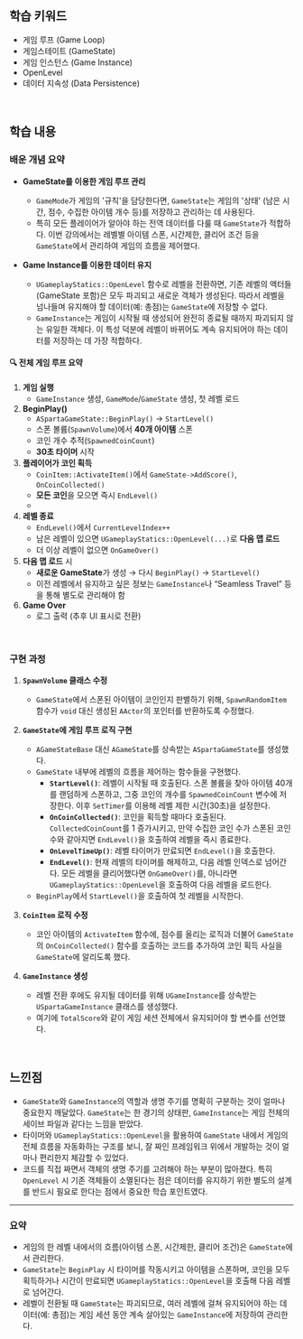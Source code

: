 ## 학습 키워드

  - 게임 루프 (Game Loop)
  - 게임스테이트 (GameState)
  - 게임 인스턴스 (Game Instance)
  - OpenLevel
  - 데이터 지속성 (Data Persistence)

<br/>

## 학습 내용

### 배운 개념 요약

  - **GameState를 이용한 게임 루프 관리**

      - `GameMode`가 게임의 '규칙'을 담당한다면, `GameState`는 게임의 '상태' (남은 시간, 점수, 수집한 아이템 개수 등)를 저장하고 관리하는 데 사용된다.
      - 특히 모든 플레이어가 알아야 하는 전역 데이터를 다룰 때 `GameState`가 적합하다. 이번 강의에서는 레벨별 아이템 스폰, 시간제한, 클리어 조건 등을 `GameState`에서 관리하여 게임의 흐름을 제어했다.

  - **Game Instance를 이용한 데이터 유지**

      - `UGameplayStatics::OpenLevel` 함수로 레벨을 전환하면, 기존 레벨의 액터들(GameState 포함)은 모두 파괴되고 새로운 객체가 생성된다. 따라서 레벨을 넘나들며 유지해야 할 데이터(예: 총점)는 `GameState`에 저장할 수 없다.
      - `GameInstance`는 게임이 시작될 때 생성되어 완전히 종료될 때까지 파괴되지 않는 유일한 객체다. 이 특성 덕분에 레벨이 바뀌어도 계속 유지되어야 하는 데이터를 저장하는 데 가장 적합하다.


#### 🔍 전체 게임 루프 요약
1. **게임 실행**
    - `GameInstance` 생성, `GameMode`/`GameState` 생성, 첫 레벨 로드
2. **BeginPlay()**
    - `ASpartaGameState::BeginPlay()` → `StartLevel()`
    - 스폰 볼륨(`SpawnVolume`)에서 **40개 아이템** 스폰
    - 코인 개수 추적(`SpawnedCoinCount`)
    - **30초 타이머** 시작
3. **플레이어가 코인 획득**
    - `CoinItem::ActivateItem()`에서 `GameState->AddScore()`, `OnCoinCollected()`
    - **모든 코인**을 모으면 즉시 `EndLevel()`
    - 
4. **레벨 종료**
    - `EndLevel()`에서 `CurrentLevelIndex++`
    - 남은 레벨이 있으면 `UGameplayStatics::OpenLevel(...)`로 **다음 맵 로드**
    - 더 이상 레벨이 없으면 `OnGameOver()`
5. **다음 맵 로드** 시
    - **새로운 GameState**가 생성 → 다시 `BeginPlay()` → `StartLevel()`
    - 이전 레벨에서 유지하고 싶은 정보는 `GameInstance`나 “Seamless Travel” 등을 통해 별도로 관리해야 함
6. **Game Over**
    - 로그 출력 (추후 UI 표시로 전환)


<br/>


### 구현 과정

1.  **`SpawnVolume` 클래스 수정**

      - `GameState`에서 스폰된 아이템이 코인인지 판별하기 위해, `SpawnRandomItem` 함수가 `void` 대신 생성된 `AActor`의 포인터를 반환하도록 수정했다.

2.  **`GameState`에 게임 루프 로직 구현**

      - `AGameStateBase` 대신 `AGameState`를 상속받는 `ASpartaGameState`를 생성했다.
      - `GameState` 내부에 레벨의 흐름을 제어하는 함수들을 구현했다.
          - **`StartLevel()`**: 레벨이 시작될 때 호출된다. 스폰 볼륨을 찾아 아이템 40개를 랜덤하게 스폰하고, 그중 코인의 개수를 `SpawnedCoinCount` 변수에 저장한다. 이후 `SetTimer`를 이용해 레벨 제한 시간(30초)을 설정한다.
          - **`OnCoinCollected()`**: 코인을 획득할 때마다 호출된다. `CollectedCoinCount`를 1 증가시키고, 만약 수집한 코인 수가 스폰된 코인 수와 같아지면 `EndLevel()`을 호출하여 레벨을 즉시 종료한다.
          - **`OnLevelTimeUp()`**: 레벨 타이머가 만료되면 `EndLevel()`을 호출한다.
          - **`EndLevel()`**: 현재 레벨의 타이머를 해제하고, 다음 레벨 인덱스로 넘어간다. 모든 레벨을 클리어했다면 `OnGameOver()`를, 아니라면 `UGameplayStatics::OpenLevel`을 호출하여 다음 레벨을 로드한다.
      - `BeginPlay`에서 `StartLevel()`을 호출하여 첫 레벨을 시작한다.

3.  **`CoinItem` 로직 수정**

      - 코인 아이템의 `ActivateItem` 함수에, 점수를 올리는 로직과 더불어 `GameState`의 `OnCoinCollected()` 함수를 호출하는 코드를 추가하여 코인 획득 사실을 `GameState`에 알리도록 했다.

4.  **`GameInstance` 생성**

      - 레벨 전환 후에도 유지될 데이터를 위해 `UGameInstance`를 상속받는 `USpartaGameInstance` 클래스를 생성했다.
      - 여기에 `TotalScore`와 같이 게임 세션 전체에서 유지되어야 할 변수를 선언했다.

<br/>

## 느낀점

  - `GameState`와 `GameInstance`의 역할과 생명 주기를 명확히 구분하는 것이 얼마나 중요한지 깨달았다. `GameState`는 한 경기의 상태판, `GameInstance`는 게임 전체의 세이브 파일과 같다는 느낌을 받았다.
  - 타이머와 `UGameplayStatics::OpenLevel`을 활용하여 `GameState` 내에서 게임의 전체 흐름을 자동화하는 구조를 보니, 잘 짜인 프레임워크 위에서 개발하는 것이 얼마나 편리한지 체감할 수 있었다.
  - 코드를 직접 짜면서 객체의 생명 주기를 고려해야 하는 부분이 많아졌다. 특히 `OpenLevel` 시 기존 객체들이 소멸된다는 점은 데이터를 유지하기 위한 별도의 설계를 반드시 필요로 한다는 점에서 중요한 학습 포인트였다.

-----

### 요약

- 게임의 한 레벨 내에서의 흐름(아이템 스폰, 시간제한, 클리어 조건)은 `GameState`에서 관리한다.
- `GameState`는 `BeginPlay` 시 타이머를 작동시키고 아이템을 스폰하며, 코인을 모두 획득하거나 시간이 만료되면 `UGameplayStatics::OpenLevel`을 호출해 다음 레벨로 넘어간다.
- 레벨이 전환될 때 `GameState`는 파괴되므로, 여러 레벨에 걸쳐 유지되어야 하는 데이터(예: 총점)는 게임 세션 동안 계속 살아있는 `GameInstance`에 저장하여 관리한다.
